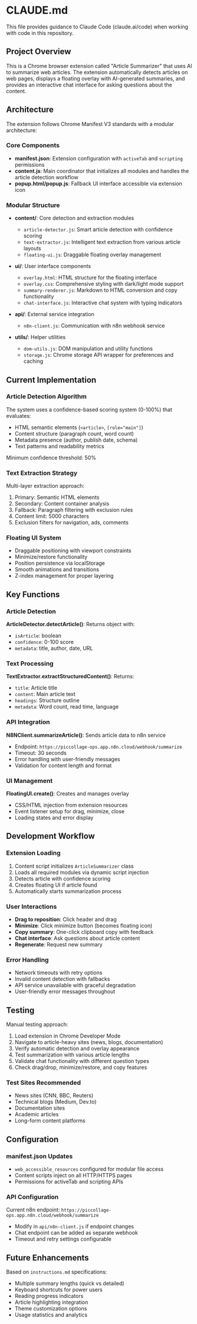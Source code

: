 # CLAUDE.md

This file provides guidance to Claude Code (claude.ai/code) when working with code in this repository.

## Project Overview

This is a Chrome browser extension called "Article Summarizer" that uses AI to summarize web articles. The extension automatically detects articles on web pages, displays a floating overlay with AI-generated summaries, and provides an interactive chat interface for asking questions about the content.

## Architecture

The extension follows Chrome Manifest V3 standards with a modular architecture:

### Core Components

- **manifest.json**: Extension configuration with `activeTab` and `scripting` permissions
- **content.js**: Main coordinator that initializes all modules and handles the article detection workflow
- **popup.html/popup.js**: Fallback UI interface accessible via extension icon

### Modular Structure

- **content/**: Core detection and extraction modules
  - `article-detector.js`: Smart article detection with confidence scoring
  - `text-extractor.js`: Intelligent text extraction from various article layouts
  - `floating-ui.js`: Draggable floating overlay management

- **ui/**: User interface components
  - `overlay.html`: HTML structure for the floating interface
  - `overlay.css`: Comprehensive styling with dark/light mode support
  - `summary-renderer.js`: Markdown to HTML conversion and copy functionality
  - `chat-interface.js`: Interactive chat system with typing indicators

- **api/**: External service integration
  - `n8n-client.js`: Communication with n8n webhook service

- **utils/**: Helper utilities
  - `dom-utils.js`: DOM manipulation and utility functions
  - `storage.js`: Chrome storage API wrapper for preferences and caching

## Current Implementation

### Article Detection Algorithm
The system uses a confidence-based scoring system (0-100%) that evaluates:
- HTML semantic elements (`<article>`, `[role="main"]`)
- Content structure (paragraph count, word count)
- Metadata presence (author, publish date, schema)
- Text patterns and readability metrics

Minimum confidence threshold: 50%

### Text Extraction Strategy
Multi-layer extraction approach:
1. Primary: Semantic HTML elements
2. Secondary: Content container analysis  
3. Fallback: Paragraph filtering with exclusion rules
4. Content limit: 5000 characters
5. Exclusion filters for navigation, ads, comments

### Floating UI System
- Draggable positioning with viewport constraints
- Minimize/restore functionality
- Position persistence via localStorage
- Smooth animations and transitions
- Z-index management for proper layering

## Key Functions

### Article Detection
**ArticleDetector.detectArticle()**: Returns object with:
- `isArticle`: boolean
- `confidence`: 0-100 score
- `metadata`: title, author, date, URL

### Text Processing  
**TextExtractor.extractStructuredContent()**: Returns:
- `title`: Article title
- `content`: Main article text
- `headings`: Structure outline
- `metadata`: Word count, read time, language

### API Integration
**N8NClient.summarizeArticle()**: Sends article data to n8n service
- Endpoint: `https://piccollage-ops.app.n8n.cloud/webhook/summarize`
- Timeout: 30 seconds
- Error handling with user-friendly messages
- Validation for content length and format

### UI Management
**FloatingUI.create()**: Creates and manages overlay
- CSS/HTML injection from extension resources
- Event listener setup for drag, minimize, close
- Loading states and error display

## Development Workflow

### Extension Loading
1. Content script initializes `ArticleSummarizer` class
2. Loads all required modules via dynamic script injection  
3. Detects article with confidence scoring
4. Creates floating UI if article found
5. Automatically starts summarization process

### User Interactions
- **Drag to reposition**: Click header and drag
- **Minimize**: Click minimize button (becomes floating icon)
- **Copy summary**: One-click clipboard copy with feedback
- **Chat interface**: Ask questions about article content
- **Regenerate**: Request new summary

### Error Handling
- Network timeouts with retry options
- Invalid content detection with fallbacks
- API service unavailable with graceful degradation
- User-friendly error messages throughout

## Testing

Manual testing approach:
1. Load extension in Chrome Developer Mode
2. Navigate to article-heavy sites (news, blogs, documentation)
3. Verify automatic detection and overlay appearance
4. Test summarization with various article lengths
5. Validate chat functionality with different question types
6. Check drag/drop, minimize/restore, and copy features

### Test Sites Recommended
- News sites (CNN, BBC, Reuters)
- Technical blogs (Medium, Dev.to)  
- Documentation sites
- Academic articles
- Long-form content platforms

## Configuration

### manifest.json Updates
- `web_accessible_resources` configured for modular file access
- Content scripts inject on all HTTP/HTTPS pages
- Permissions for activeTab and scripting APIs

### API Configuration
Current n8n endpoint: `https://piccollage-ops.app.n8n.cloud/webhook/summarize`
- Modify in `api/n8n-client.js` if endpoint changes
- Chat endpoint can be added as separate webhook
- Timeout and retry settings configurable

## Future Enhancements

Based on `instructions.md` specifications:
- Multiple summary lengths (quick vs detailed)
- Keyboard shortcuts for power users
- Reading progress indicators
- Article highlighting integration
- Theme customization options
- Usage statistics and analytics